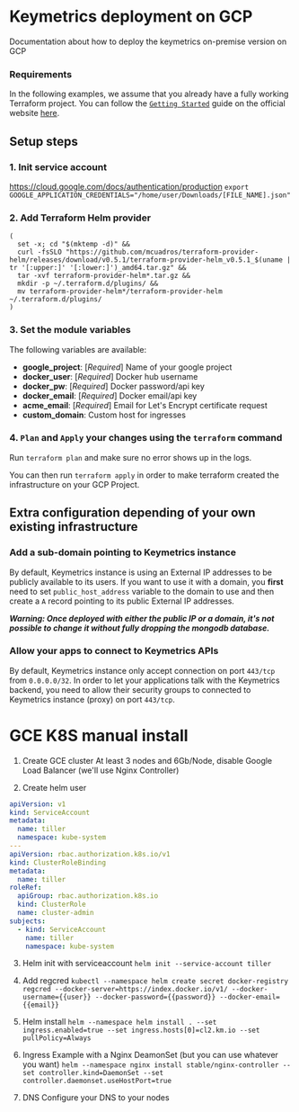 # Keymetrics deployment on GCP

Documentation about how to deploy the keymetrics on-premise version on GCP

### Requirements

In the following examples, we assume that you already have a fully working Terraform project. You can follow the [`Getting Started`](https://www.terraform.io/intro/getting-started/install.html) guide on the official website [here](https://www.terraform.io/intro/getting-started/install.html).

## Setup steps

### 1. Init service account
https://cloud.google.com/docs/authentication/production
`export GOOGLE_APPLICATION_CREDENTIALS="/home/user/Downloads/[FILE_NAME].json"`

### 2. Add Terraform Helm provider
```shell
(
  set -x; cd "$(mktemp -d)" &&
  curl -fsSLO "https://github.com/mcuadros/terraform-provider-helm/releases/download/v0.5.1/terraform-provider-helm_v0.5.1_$(uname | tr '[:upper:]' '[:lower:]')_amd64.tar.gz" &&
  tar -xvf terraform-provider-helm*.tar.gz &&
  mkdir -p ~/.terraform.d/plugins/ &&
  mv terraform-provider-helm*/terraform-provider-helm ~/.terraform.d/plugins/
)
```

### 3. Set the module variables

The following variables are available:
- **google_project**: [*Required*] Name of your google project
- **docker_user**: [*Required*] Docker hub username
- **docker_pw**: [*Required*] Docker password/api key
- **docker_email**: [*Required*] Docker email/api key
- **acme_email**: [*Required*] Email for Let's Encrypt certificate request
- **custom_domain**: Custom host for ingresses


### 4. `Plan` and `Apply` your changes using the `terraform` command

Run `terraform plan` and make sure no error shows up in the logs.

You can then run `terraform apply` in order to make terraform created the infrastructure on your GCP Project.

## Extra configuration depending of your own existing infrastructure

### Add a sub-domain pointing to Keymetrics instance

By default, Keymetrics instance is using an External IP addresses to be publicly available to its users. If you want to use it with a domain, you __first__ need to set `public_host_address` variable to the domain to use and then create a `A` record pointing to its public External IP addresses.

*__Warning: Once deployed with either the public IP or a domain, it's not possible to change it without fully dropping the mongodb database.__*

### Allow your apps to connect to Keymetrics APIs

By default, Keymetrics instance only accept connection on port `443/tcp` from `0.0.0.0/32`. In order to let your applications talk with the Keymetrics backend, you need to allow their security groups to connected to Keymetrics instance (proxy) on port `443/tcp`.


# GCE K8S manual install
1. Create GCE cluster
At least 3 nodes and 6Gb/Node,
disable Google Load Balancer (we'll use Nginx Controller)

2. Create helm user
```yaml
apiVersion: v1
kind: ServiceAccount
metadata:
  name: tiller
  namespace: kube-system
---
apiVersion: rbac.authorization.k8s.io/v1
kind: ClusterRoleBinding
metadata:
  name: tiller
roleRef:
  apiGroup: rbac.authorization.k8s.io
  kind: ClusterRole
  name: cluster-admin
subjects:
  - kind: ServiceAccount
    name: tiller
    namespace: kube-system
```

3. Helm init with serviceaccount
`helm init --service-account tiller`

4. Add regcred
`kubectl --namespace helm create secret docker-registry regcred --docker-server=https://index.docker.io/v1/ --docker-username={{user}} --docker-password={{password}} --docker-email={{email}}`

5. Helm install
`helm --namespace helm install . --set ingress.enabled=true --set ingress.hosts[0]=cl2.km.io --set pullPolicy=Always`

6. Ingress
Example with a Nginx DeamonSet (but you can use whatever you want)
`helm --namespace nginx install stable/nginx-controller --set controller.kind=DaemonSet --set controller.daemonset.useHostPort=true`

7. DNS
Configure your DNS to your nodes
